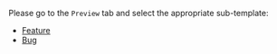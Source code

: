 Please go to the `Preview` tab and select the appropriate sub-template:

- [Feature](?expand=1&template=feature.md&title=[Task-000]&labels=bug)
- [Bug](?expand=1&template=bug.md&title=[Task-000]&labels=bug)
